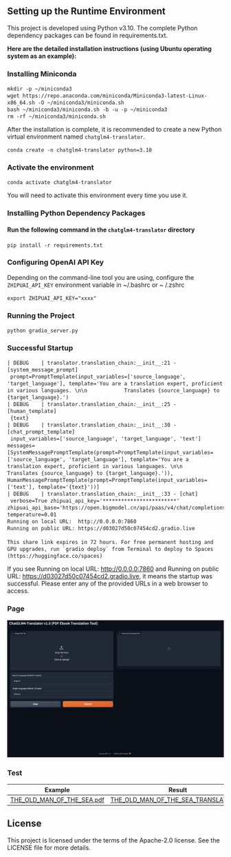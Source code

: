 ## Setting up the Runtime Environment

This project is developed using Python v3.10. The complete Python dependency packages can be found in requirements.txt.

**Here are the detailed installation instructions (using Ubuntu operating system as an example):**

### Installing Miniconda

```shell
mkdir -p ~/miniconda3
wget https://repo.anaconda.com/miniconda/Miniconda3-latest-Linux-x86_64.sh -O ~/miniconda3/miniconda.sh
bash ~/miniconda3/miniconda.sh -b -u -p ~/miniconda3
rm -rf ~/miniconda3/miniconda.sh
```

After the installation is complete, it is recommended to create a new Python virtual environment
named `chatglm4-translator`.

```shell
conda create -n chatglm4-translator python=3.10
```

### Activate the environment

```shell
conda activate chatglm4-translator 
```

You will need to activate this environment every time you use it.

### Installing Python Dependency Packages

#### Run the following command in the `chatglm4-translator` directory

```shell
pip install -r requirements.txt
```

### Configuring OpenAI API Key

Depending on the command-line tool you are using, configure the `ZHIPUAI_API_KEY` environment variable in ~/.bashrc or ~
/.zshrc

```shell
export ZHIPUAI_API_KEY="xxxx"
```

### Running the Project

```shell
python gradio_server.py
```

### Successful Startup

```shell
| DEBUG    | translator.translation_chain:__init__:21 - [system_message_prompt]
 prompt=PromptTemplate(input_variables=['source_language', 'target_language'], template='You are a translation expert, proficient in various languages. \n\n            Translates {source_language} to {target_language}.')
| DEBUG    | translator.translation_chain:__init__:25 - [human_template]
 {text}
| DEBUG    | translator.translation_chain:__init__:30 - [chat_prompt_template]
 input_variables=['source_language', 'target_language', 'text'] messages=[SystemMessagePromptTemplate(prompt=PromptTemplate(input_variables=['source_language', 'target_language'], template='You are a translation expert, proficient in various languages. \n\n            Translates {source_language} to {target_language}.')), HumanMessagePromptTemplate(prompt=PromptTemplate(input_variables=['text'], template='{text}'))]
| DEBUG    | translator.translation_chain:__init__:33 - [chat]
 verbose=True zhipuai_api_key='************************' zhipuai_api_base='https://open.bigmodel.cn/api/paas/v4/chat/completions' temperature=0.01
Running on local URL:  http://0.0.0.0:7860
Running on public URL: https://d03027d50c07454cd2.gradio.live

This share link expires in 72 hours. For free permanent hosting and GPU upgrades, run `gradio deploy` from Terminal to deploy to Spaces (https://huggingface.co/spaces)
```

If you see Running on local URL: http://0.0.0.0:7860 and Running on public URL: https://d03027d50c07454cd2.gradio.live,
it means the startup was successful. Please enter any of the provided URLs in a web browser to access.

### Page

![img.png](image/img.png)

### Test

| Example                                                       | Result                                                                            |
|---------------------------------------------------------------|-----------------------------------------------------------------------------------|
| [THE_OLD_MAN_OF_THE_SEA.pdf](test/THE_OLD_MAN_OF_THE_SEA.pdf) | [THE_OLD_MAN_OF_THE_SEA_TRANSLATED.md](test/THE_OLD_MAN_OF_THE_SEA_TRANSLATED.md) |

## License

This project is licensed under the terms of the Apache-2.0 license. See the LICENSE file for more details.